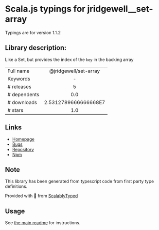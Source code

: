 
# Scala.js typings for jridgewell__set-array

Typings are for version 1.1.2

## Library description:
Like a Set, but provides the index of the `key` in the backing array

|                    |                 |
| ------------------ | :-------------: |
| Full name          | @jridgewell/set-array |
| Keywords           | - |
| # releases         | 5 |
| # dependents       | 0.0 |
| # downloads        | 2.5312789666666668E7 |
| # stars            | 1.0 |

## Links
- [Homepage](https://github.com/jridgewell/set-array#readme)
- [Bugs](https://github.com/jridgewell/set-array/issues)
- [Repository](https://github.com/jridgewell/set-array)
- [Npm](https://www.npmjs.com/package/%40jridgewell%2Fset-array)
    


## Note
This library has been generated from typescript code from first party type definitions.

Provided with :purple_heart: from [ScalablyTyped](https://github.com/oyvindberg/ScalablyTyped)

## Usage
See [the main readme](../../readme.md) for instructions.


